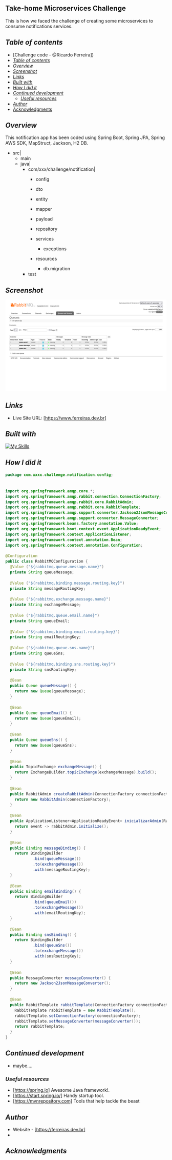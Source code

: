 ## Take-home Microservices Challenge
This is how we faced the challenge of creating some microservices
to consume notifications services.
## _Table of contents_
- [Challenge code - @Ricardo Ferreira])
- [_Table of contents_](#table-of-contents)
- [_Overview_](#overview)
- [_Screenshot_](#screenshot)
- [_Links_](#links)
- [_Built with_](#built-with)
- [_How I did it_](#how-i-did-it)
- [_Continued development_](#continued-development)
  - [_Useful resources_](#useful-resources)
- [_Author_](#author)
- [Acknowledgments](#acknowledgments)
## _Overview_
This notification app has been coded using Spring Boot, Spring JPA, Spring AWS SDK, MapStruct, Jackson,
H2 DB.
- src|
    - main
    - java|
      - com/xxx/challenge/notification|
        - config
        - dto
        - entity
        - mapper
        - payload
        - repository
        - services
          - exceptions
         
        - resources
          - db.migration
      - test 

## _Screenshot_
[![](./notification.png)]()
## _Links_
- Live Site URL: [https://www.ferreiras.dev.br] 
## _Built with_

[![My Skills](https://skillicons.dev/icons?i=java,spring,redhat,aws,idea)](https://skillicons.dev)



 ## _How I did it_
```java
package com.xxxx.challenge.notification.config;


import org.springframework.amqp.core.*;
import org.springframework.amqp.rabbit.connection.ConnectionFactory;
import org.springframework.amqp.rabbit.core.RabbitAdmin;
import org.springframework.amqp.rabbit.core.RabbitTemplate;
import org.springframework.amqp.support.converter.Jackson2JsonMessageConverter;
import org.springframework.amqp.support.converter.MessageConverter;
import org.springframework.beans.factory.annotation.Value;
import org.springframework.boot.context.event.ApplicationReadyEvent;
import org.springframework.context.ApplicationListener;
import org.springframework.context.annotation.Bean;
import org.springframework.context.annotation.Configuration;

@Configuration
public class RabbitMQConfiguration {
  @Value ("${rabbitmq.queue.message.name}")
  private String queueMessage;

  @Value ("${rabbitmq.binding.message.routing.key}")
  private String messageRoutingKey;

  @Value ("${rabbitmq.exchange.message.name}")
  private String exchangeMessage;

  @Value ("${rabbitmq.queue.email.name}")
  private String queueEmail;

  @Value ("${rabbitmq.binding.email.routing.key}")
  private String emailRoutingKey;

  @Value ("${rabbitmq.queue.sns.name}")
  private String queueSns;

  @Value ("${rabbitmq.binding.sns.routing.key}")
  private String snsRoutingKey;

  @Bean
  public Queue queueMessage() {
    return new Queue(queueMessage);
  }

  @Bean
  public Queue queueEmail() {
    return new Queue(queueEmail);
  }

  @Bean
  public Queue queueSns() {
    return new Queue(queueSns);
  }

  @Bean
  public TopicExchange exchangeMessage() {
    return ExchangeBuilder.topicExchange(exchangeMessage).build();
  }

  @Bean
  public RabbitAdmin createRabbitAdmin(ConnectionFactory connectionFactory) {
    return new RabbitAdmin(connectionFactory);
  }

  @Bean
  public ApplicationListener<ApplicationReadyEvent> inicializarAdmin(RabbitAdmin rabbitAdmin) {
    return event -> rabbitAdmin.initialize();
  }

  @Bean
  public Binding messageBinding() {
    return BindingBuilder
            .bind(queueMessage())
            .to(exchangeMessage())
            .with(messageRoutingKey);
  }

  @Bean
  public Binding emailBinding() {
    return BindingBuilder
            .bind(queueEmail())
            .to(exchangeMessage())
            .with(emailRoutingKey);
  }

  @Bean
  public Binding snsBinding() {
    return BindingBuilder
            .bind(queueSns())
            .to(exchangeMessage())
            .with(snsRoutingKey);
  }

  @Bean
  public MessageConverter messageConverter() {
    return new Jackson2JsonMessageConverter();
  }

  @Bean
  public RabbitTemplate rabbitTemplate(ConnectionFactory connectionFactory) {
    RabbitTemplate rabbitTemplate = new RabbitTemplate();
    rabbitTemplate.setConnectionFactory(connectionFactory);
    rabbitTemplate.setMessageConverter(messageConverter());
    return rabbitTemplate;
  }
}

``` 

## _Continued development_
- maybe....
### _Useful resources_
- [https://spring.io] Awesome Java framework!.
- [https://start.spring.io/]  Handy startup tool.
- [https://mvnrepository.com] Tools that help tackle the beast
## _Author_
- Website - [https://ferreiras.dev.br] 
- 
_Acknowledgments_
- 
